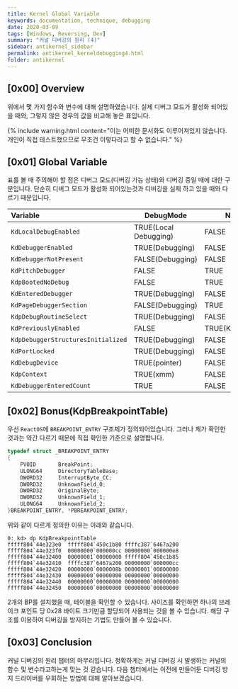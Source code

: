 ```yaml
---
title: Kernel Global Variable
keywords: documentation, technique, debugging
date: 2020-03-09
tags: [Windows, Reversing, Dev]
summary: "커널 디버깅의 원리 (4)"
sidebar: antikernel_sidebar
permalink: antikernel_kerneldebugging4.html
folder: antikernel
---
```


## [0x00] Overview

위에서 몇 가지 함수와 변수에 대해 설명하였습니다. 실제 디버그 모드가 활성화 되어있을 때와, 그렇지 않은 경우의 값을 비교해 놓은 표입니다.

{% include warning.html content="이는 어떠한 문서화도 이루어져있지 않습니다. 개인이 직접 테스트했으므로 무조건 이렇다라고 할 수 없습니다." %}



## [0x01] Global Variable

표를 볼 때 주의해야 할 점은 디버그 모드(디버깅 가능 상태)와 디버깅 중일 때에 대한 구분입니다. 단순히 디버그 모드가 활성화 되어있는것과 디버깅을 실제 하고 있을 때와 다르기 때문입니다.

| Variable                           | DebugMode             | NoDebugMode             |
| :--------------------------------- | --------------------- | ----------------------- |
| `KdLocalDebugEnabled`              | TRUE(Local Debugging) | FALSE                   |
| `KdDebuggerEnabled`                | TRUE(Debugging)       | FALSE                   |
| `KdDebuggerNotPresent`             | FALSE(Debugging)      | FALSE                   |
| `KdPitchDebugger`                  | FALSE                 | TRUE                    |
| `KdpBootedNoDebug`                 | FALSE                 | TRUE                    |
| `KdEnteredDebugger`                | TRUE(Debugging)       | FALSE                   |
| `KdPageDebuggerSection`            | FALSE(Debugging)      | TRUE                    |
| `KdpDebugRoutineSelect`            | TRUE(Debugging)       | FALSE                   |
| `KdPreviouslyEnabled`              | FALSE                 | TRUE(KdDebuggerEnabled) |
| `KdpDebuggerStructuresInitialized` | TRUE(Debugging)       | FALSE                   |
| `KdPortLocked`                     | TRUE(Debugging)       | FALSE                   |
| `KdDebugDevice`                    | TRUE(pointer)         | FALSE                   |
| `KdpContext`                       | TRUE(xmm)             | FALSE                   |
| `KdDebuggerEnteredCount`           | TRUE                  | FALSE                   |



## [0x02] Bonus(KdpBreakpointTable)

우선 `ReactOS`에 `BREAKPOINT_ENTRY` 구조체가 정의되어있습니다. 그러나 제가 확인한 것과는 약간 다르기 때문에 직접 확인한 기준으로 설명합니다.

```c
typedef struct _BREAKPOINT_ENTRY
{
    PVOID		BreakPoint;
    ULONG64		DirectoryTableBase;
    DWORD32		InterruptByte_CC;
    DWORD32		UnknownField_0;
    DWORD32		OriginalByte;
    DWORD32		UnknownField_1;
    ULONG64		UnknownField_2;
}BREAKPOINT_ENTRY, *PBREAKPOINT_ENTRY;
```

위와 같이 다르게 정의한 이유는 아래와 같습니다.

```
0: kd> dp KdpBreakpointTable
fffff804`44e323e0  fffff804`450c1b80 ffffc387`6467a200
fffff804`44e323f0  00000000`000000cc 00000000`000000e8
fffff804`44e32400  00000001`00000000 fffff804`450c1b85
fffff804`44e32410  ffffc387`6467a200 00000000`000000cc
fffff804`44e32420  00000000`0000008b 00000001`00000000
fffff804`44e32430  00000000`00000000 00000000`00000000
fffff804`44e32440  00000000`00000000 00000000`00000000
fffff804`44e32450  00000000`00000000 00000000`00000000
```

2개의 BP를 설치했을 때, 테이블을 확인할 수 있습니다. 사이즈를 확인하면 하나의 브레이크 포인트 당 0x28 바이트 크기만큼 할당되어 사용되는 것을 볼 수 있습니다. 해당 구조를 이용하여 디버깅을 방지하는 기법도 만들어 볼 수 있습니다.



## [0x03] Conclusion

커널 디버깅의 원리 챕터의 마무리입니다. 정확하게는 커널 디버깅 시 발생하는 커널의 함수 및 변수라고하는게 맞는 것 같습니다.  다음 챕터에서는 이전에 만들어둔 디버깅 방지 드라이버를 우회하는 방법에 대해 알아보겠습니다.

